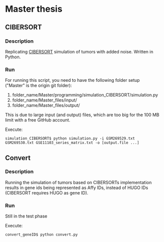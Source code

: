 # Master thesis

## CIBERSORT

### Description

Replicating [CIBERSORT](http://www.nature.com/nmeth/journal/v12/n5/abs/nmeth.3337.html) simulation of tumors with added noise. Written in Python.

### Run

For running this script, you need to have the following folder setup ("Master" is the origin git folder):

1. folder_name/Master/programming/simulation_CIBERSORT/simulation.py
2. folder_name/Master_files/input/
3. folder_name/Master_files/output/

This is due to large input (and output) files, which are too big for the 100 MB limit with a free GitHub account.

Execute:
```
simulation_CIBERSORT$ python simulation.py -i GSM269529.txt GSM269530.txt GSE11103_series_matrix.txt -o [output.file ...]
```

## Convert

### Description

Running the simulation of tumors based on CIBERSORTs implementation results in gene ids being represented as Affy IDs, instead of HUGO IDs (CIBERSORT requires HUGO as gene ID).

### Run

Still in the test phase

Execute:
```
convert_geneID$ python convert.py
```
